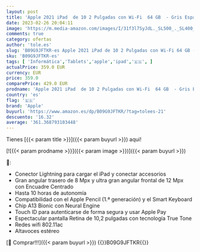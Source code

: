 ```yaml
---
layout: post
title: 'Apple 2021 iPad  de 10 2 Pulgadas con Wi-Fi  64 GB  - Gris Espacial  9.ª generación '
date: 2023-02-26 20:04:11
image: 'https://m.media-amazon.com/images/I/31f3l7SyJdL._SL500_._SL400_.jpg'
comments: true
category: ofertas
author: 'tole.es'
slug: 'B09G9JFTKR-es Apple 2021 iPad de 10 2 Pulgadas con Wi-Fi 64 GB - Gris...'
sku: 'B09G9JFTKR-es'
tags: [ 'Informática','Tablets','apple','ipad','🇪🇸', ]
actualPrice: 359.0 EUR
currency: EUR
price: 359.0
comparePrice: 429.0 EUR
prodname: 'Apple 2021 iPad  de 10 2 Pulgadas con Wi-Fi  64 GB  - Gris Espacial  9.ª generación '
country: 'es'
flag: '🇪🇸'
brand: 'Apple'
buyurl: 'https://www.amazon.es/dp/B09G9JFTKR/?tag=tolees-21'
descuento: '16.32'
average: '361.368793103448'
---
```


Tienes [{{< param title >}}]({{< param buyurl >}}) aqui!

[![{{< param prodname >}}]({{< param image >}})]({{< param buyurl >}})

🔎:

- Conector Lightning para cargar el iPad y conectar accesorios
- Gran angular trasero de 8 Mpx y ultra gran angular frontal de 12 Mpx con Encuadre Centrado
- Hasta 10 horas de autonomía
- Compatibilidad con el Apple Pencil (1.ª generación) y el Smart Keyboard
- Chip A13 Bionic con Neural Engine
- Touch ID para autenticarse de forma segura y usar Apple Pay
- Espectacular pantalla Retina de 10,2 pulgadas con tecnología True Tone
- Redes wifi 802.11ac
- Altavoces estéreo

[🛒 Comprar!!!]({{< param buyurl >}})
{{<world>}}B09G9JFTKR{{</world>}}
